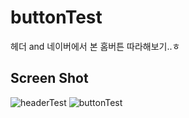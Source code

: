 # buttonTest
헤더 and 네이버에서 본 홈버튼 따라해보기..ㅎ

## Screen Shot ##

![headerTest](https://user-images.githubusercontent.com/53926660/87276667-c51ca880-c51b-11ea-8c3d-6718c62a2def.gif)
![buttonTest](https://user-images.githubusercontent.com/53926660/87276658-c221b800-c51b-11ea-88a0-61e0639026a7.gif)

